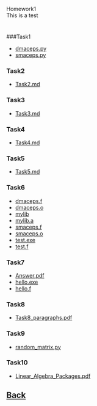 Homework1<br>
   This is a test
#
###Task1
- [dmaceps.py](Task1/dmaceps.py)
- [smaceps.py](Task1/smaceps.py)

### Task2
- [Task2.md](Task2/Task2.md)

### Task3
- [Task3.md](Task3/Task3.md)

### Task4
- [Task4.md](Task4/Task4.md)
### Task5
- [Task5.md](Task5/Task5.md)
### Task6
- [dmaceps.f](Task6/dmaceps.f)
- [dmaceps.o](Task6/dmaceps.o)
- [mylib](Task6/mylib)
- [mylib.a](Task6/mylib.a)
- [smaceps.f](Task6/smaceps.f)
- [smaceps.o](Task6/smaceps.o)
- [test.exe](Task6/test.exe)
- [test.f](Task6/test.f)
### Task7
- [Answer.pdf](Task7/Answer.pdf)
- [hello.exe](Task7/hello.exe)
- [hello.f](Task7/hello.f)
### Task8
- [Task8_paragraphs.pdf](Task8/Answer.pdf)
### Task9
- [random_matrix.py](Task9/random_matrix.py)
### Task10
- [Linear_Algebra_Packages.pdf](Task10/Linear_Algebra_Packages.pdf)

## [Back](../)